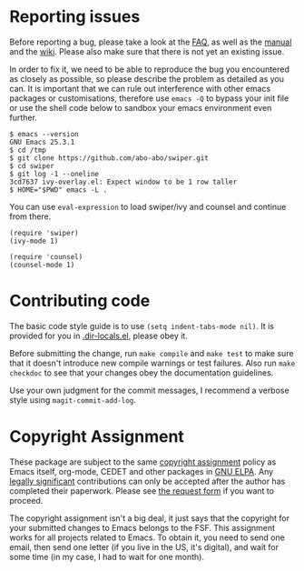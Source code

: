 # Reporting issues

Before reporting a bug, please take a look at the [FAQ](https://github.com/abo-abo/swiper/blob/master/README.md), as well as the [manual](http://oremacs.com/swiper/) and the [wiki](https://github.com/abo-abo/swiper/wiki). Please also make sure that there is not yet an existing issue.

In order to fix it, we need to be able to reproduce the bug you encountered as closely as possible, so please describe the problem as detailed as you can. It is important that we can rule out interference with other emacs packages or customisations, therefore use `emacs -Q` to bypass your init file or use the shell code below to sandbox your emacs environment even further.

```
$ emacs --version
GNU Emacs 25.3.1
$ cd /tmp
$ git clone https://github.com/abo-abo/swiper.git
$ cd swiper
$ git log -1 --oneline
3cd7637 ivy-overlay.el: Expect window to be 1 row taller
$ HOME="$PWD" emacs -L .
```

You can use `eval-expression` to load swiper/ivy and counsel and continue from there.

```
(require 'swiper)
(ivy-mode 1)

(require 'counsel)
(counsel-mode 1)
```

# Contributing code

The basic code style guide is to use `(setq indent-tabs-mode nil)`. It is provided for you in [.dir-locals.el](https://github.com/abo-abo/swiper/blob/master/.dir-locals.el), please obey it.

Before submitting the change, run `make compile` and `make test` to make sure that it doesn't introduce new compile warnings or test failures. Also run `make checkdoc` to see that your changes obey the documentation guidelines.

Use your own judgment for the commit messages, I recommend a verbose style using `magit-commit-add-log`.

# Copyright Assignment

These package are subject to the same [copyright assignment](http://www.gnu.org/prep/maintain/html_node/Copyright-Papers.html) policy as Emacs itself, org-mode, CEDET and other packages in [GNU ELPA](http://elpa.gnu.org/packages/). Any [legally significant](http://www.gnu.org/prep/maintain/html_node/Legally-Significant.html#Legally-Significant) contributions can only be accepted after the author has completed their paperwork. Please see [the request form](http://git.savannah.gnu.org/cgit/gnulib.git/tree/doc/Copyright/request-assign.future) if you want to proceed.

The copyright assignment isn't a big deal, it just says that the copyright for your submitted changes to Emacs belongs to the FSF. This assignment works for all projects related to Emacs. To obtain it, you need to send one email, then send one letter (if you live in the US, it's digital), and wait for some time (in my case, I had to wait for one month).
